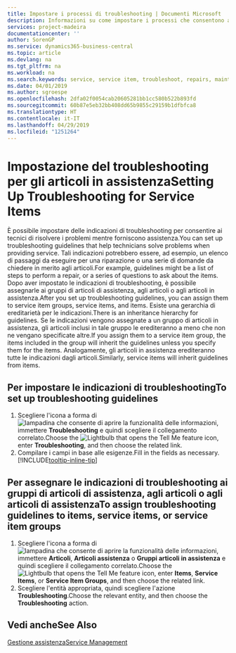 ```yaml
---
title: Impostare i processi di troubleshooting | Documenti Microsoft
description: Informazioni su come impostare i processi che consentono ai rappresentanti dell'assistenza di identificare e risolvere i problemi con gli articoli in assistenza.
services: project-madeira
documentationcenter: ''
author: SorenGP
ms.service: dynamics365-business-central
ms.topic: article
ms.devlang: na
ms.tgt_pltfrm: na
ms.workload: na
ms.search.keywords: service, service item, troubleshoot, repairs, maintenance
ms.date: 04/01/2019
ms.author: sgroespe
ms.openlocfilehash: 2dfa02f0054cab20605281bb1cc580b522b893fd
ms.sourcegitcommit: 60b87e5eb32bb408dd65b9855c29159b1dfbfca8
ms.translationtype: HT
ms.contentlocale: it-IT
ms.lasthandoff: 04/29/2019
ms.locfileid: "1251264"
---
```

# <a name="setting-up-troubleshooting-for-service-items"></a><span data-ttu-id="58993-103">Impostazione del troubleshooting per gli articoli in assistenza</span><span class="sxs-lookup"><span data-stu-id="58993-103">Setting Up Troubleshooting for Service Items</span></span>
<span data-ttu-id="58993-104">È possibile impostare delle indicazioni di troubleshooting per consentire ai tecnici di risolvere i problemi mentre forniscono assistenza.</span><span class="sxs-lookup"><span data-stu-id="58993-104">You can set up troubleshooting guidelines that help technicians solve problems when providing service.</span></span> <span data-ttu-id="58993-105">Tali indicazioni potrebbero essere, ad esempio, un elenco di passaggi da eseguire per una riparazione o una serie di domande da chiedere in merito agli articoli.</span><span class="sxs-lookup"><span data-stu-id="58993-105">For example, guidelines might be a list of steps to perform a repair, or a series of questions to ask about the items.</span></span> <span data-ttu-id="58993-106">Dopo aver impostato le indicazioni di troubleshooting, è possibile assegnarle ai gruppi di articoli di assistenza, agli articoli o agli articoli in assistenza.</span><span class="sxs-lookup"><span data-stu-id="58993-106">After you set up troubleshooting guidelines, you can assign them to service item groups, service items, and items.</span></span> <span data-ttu-id="58993-107">Esiste una gerarchia di ereditarietà per le indicazioni.</span><span class="sxs-lookup"><span data-stu-id="58993-107">There is an inheritance hierarchy for guidelines.</span></span> <span data-ttu-id="58993-108">Se le indicazioni vengono assegnate a un gruppo di articoli in assistenza, gli articoli inclusi in tale gruppo le erediteranno a meno che non ne vengano specificate altre.</span><span class="sxs-lookup"><span data-stu-id="58993-108">If you assign them to a service item group, the items included in the group will inherit the guidelines unless you specify them for the items.</span></span> <span data-ttu-id="58993-109">Analogamente, gli articoli in assistenza erediteranno tutte le indicazioni dagli articoli.</span><span class="sxs-lookup"><span data-stu-id="58993-109">Similarly, service items will inherit guidelines from items.</span></span>  

## <a name="to-set-up-troubleshooting-guidelines"></a><span data-ttu-id="58993-110">Per impostare le indicazioni di troubleshooting</span><span class="sxs-lookup"><span data-stu-id="58993-110">To set up troubleshooting guidelines</span></span>
1. <span data-ttu-id="58993-111">Scegliere l'icona a forma di ![lampadina che consente di aprire la funzionalità delle informazioni](media/ui-search/search_small.png "Informazioni sull'operazione che si desidera eseguire"), immettere **Troubleshooting** e quindi scegliere il collegamento correlato.</span><span class="sxs-lookup"><span data-stu-id="58993-111">Choose the ![Lightbulb that opens the Tell Me feature](media/ui-search/search_small.png "Tell me what you want to do") icon, enter **Troubleshooting**, and then choose the related link.</span></span>  
2. <span data-ttu-id="58993-112">Compilare i campi in base alle esigenze.</span><span class="sxs-lookup"><span data-stu-id="58993-112">Fill in the fields as necessary.</span></span> [!INCLUDE[tooltip-inline-tip](includes/tooltip-inline-tip_md.md)]  

## <a name="to-assign-troubleshooting-guidelines-to-items-service-items-or-service-item-groups"></a><span data-ttu-id="58993-113">Per assegnare le indicazioni di troubleshooting ai gruppi di articoli di assistenza, agli articoli o agli articoli di assistenza</span><span class="sxs-lookup"><span data-stu-id="58993-113">To assign troubleshooting guidelines to items, service items, or service item groups</span></span>
1. <span data-ttu-id="58993-114">Scegliere l'icona a forma di ![lampadina che consente di aprire la funzionalità delle informazioni](media/ui-search/search_small.png "Informazioni sull'operazione che si desidera eseguire"), immettere **Articoli**, **Articoli assistenza** o **Gruppi articoli in assistenza** e quindi scegliere il collegamento correlato.</span><span class="sxs-lookup"><span data-stu-id="58993-114">Choose the ![Lightbulb that opens the Tell Me feature](media/ui-search/search_small.png "Tell me what you want to do") icon, enter **Items**, **Service Items**, or **Service Item Groups**, and then choose the related link.</span></span>  
2. <span data-ttu-id="58993-115">Scegliere l'entità appropriata, quindi scegliere l'azione **Troubleshooting**.</span><span class="sxs-lookup"><span data-stu-id="58993-115">Choose the relevant entity, and then choose the **Troubleshooting** action.</span></span>  

## <a name="see-also"></a><span data-ttu-id="58993-116">Vedi anche</span><span class="sxs-lookup"><span data-stu-id="58993-116">See Also</span></span>
[<span data-ttu-id="58993-117">Gestione assistenza</span><span class="sxs-lookup"><span data-stu-id="58993-117">Service Management</span></span>](service-service.md)
